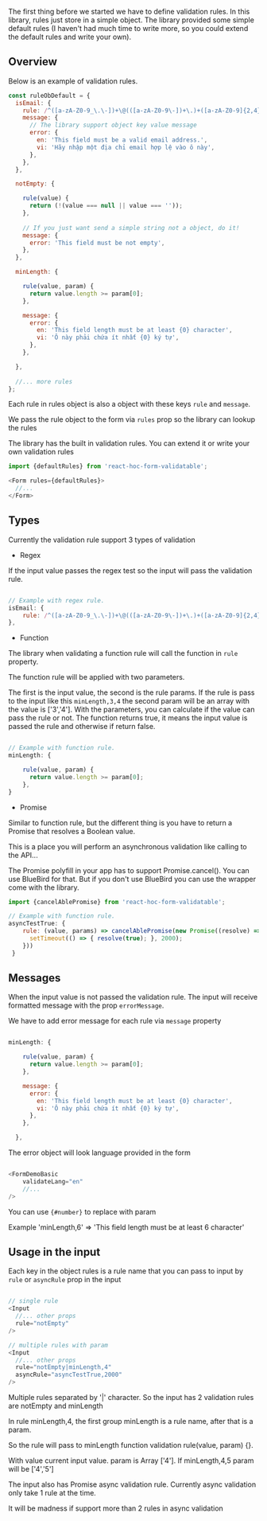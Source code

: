 The first thing before we started we have to define validation rules. In this library, rules just store in a simple object.
 The library provided some simple default rules (I haven't had much time to write more, so you could extend the default 
 rules and write your own).

## Overview

Below is an example of validation rules.
  
```javascript
const ruleObDefault = {
  isEmail: {
    rule: /^([a-zA-Z0-9_\.\-])+\@(([a-zA-Z0-9\-])+\.)+([a-zA-Z0-9]{2,4})+$/,
    message: {
      // The library support object key value message
      error: {
        en: 'This field must be a valid email address.',
        vi: 'Hãy nhập một địa chỉ email hợp lệ vào ô này',
      },
    },
  },

  notEmpty: {

    rule(value) {
      return (!(value === null || value === ''));
    },
    
    // If you just want send a simple string not a object, do it! 
    message: {
      error: 'This field must be not empty',
    },
  },

  minLength: {

    rule(value, param) {
      return value.length >= param[0];
    },

    message: {
      error: {
        en: 'This field length must be at least {0} character',
        vi: 'Ô này phải chứa ít nhất {0} ký tự',
      },
    },

  },
  
  //... more rules
};

```
Each rule in rules object is also a object with these keys `rule` and `message`.

We pass the rule object to the form via `rules` prop so the library can lookup the rules

The library has the built in validation rules. You can extend it or write your own validation rules

```javascript
import {defaultRules} from 'react-hoc-form-validatable';

<Form rules={defaultRules}>
  //...
</Form>

```

## Types

Currently the validation rule support 3 types of validation

* Regex

If the input value passes the regex test so the input will pass the validation rule.

```javascript

// Example with regex rule.
isEmail: {
    rule: /^([a-zA-Z0-9_\.\-])+\@(([a-zA-Z0-9\-])+\.)+([a-zA-Z0-9]{2,4})+$/,
},


```

* Function

The library when validating a function rule will call the function in `rule` property. 

The function rule will be applied with two parameters.

The first is the input value, the second is the rule params.
If the rule is pass to the input like this `minLength,3,4` the second param will be an array with the value is ['3','4'].
With the parameters, you can calculate if the value can pass the rule or not. The function returns true, it means the 
input value is passed the rule and otherwise if return false.


```javascript

// Example with function rule.
minLength: {

    rule(value, param) {
      return value.length >= param[0];
    },
}
```

* Promise

Similar to function rule, but the different thing is you have to return a Promise that resolves a Boolean value.

This is a place you will perform an asynchronous validation like calling to the API...

The Promise polyfill in your app has to support Promise.cancel(). You can use BlueBird for that. 
But if you don't use BlueBird you can use the wrapper come with the library.

```javascript
import {cancelAblePromise} from 'react-hoc-form-validatable';

// Example with function rule.
asyncTestTrue: {
    rule: (value, params) => cancelAblePromise(new Promise((resolve) => {
      setTimeout(() => { resolve(true); }, 2000);
    }))
 }

```

## Messages

When the input value is not passed the validation rule. The input will receive formatted message with the prop `errorMessage`.

We have to add error message for each rule via `message` property


```javascript

minLength: {

    rule(value, param) {
      return value.length >= param[0];
    },

    message: {
      error: {
        en: 'This field length must be at least {0} character',
        vi: 'Ô này phải chứa ít nhất {0} ký tự',
      },
    },

  },
```


The error object will look language provided in the form

```javascript

<FormDemoBasic 
    validateLang="en"
    //...
/>

```

You can use `{#number}` to replace with param

Example 'minLength,6' => 'This field length must be at least 6 character'

## Usage in the input

Each key in the object rules is a rule name that you can pass to input by `rule` or `asyncRule` prop in the input


```javascript

// single rule
<Input
  //... other props
  rule="notEmpty"
/>

// multiple rules with param
<Input
  //... other props
  rule="notEmpty|minLength,4"
  asyncRule="asyncTestTrue,2000"
/>


```

Multiple rules separated by '|' character. So the input has 2 validation rules are notEmpty and minLength

In rule minLength,4, the first group minLength is a rule name, after that is a param.

So the rule will pass to minLength function validation rule(value, param) {}.

With value current input value. param is Array ['4']. If minLength,4,5 param will be ['4','5']

The input also has Promise async validation rule. Currently async validation only take 1 rule at the time.

It will be madness if support more than 2 rules in async validation 
